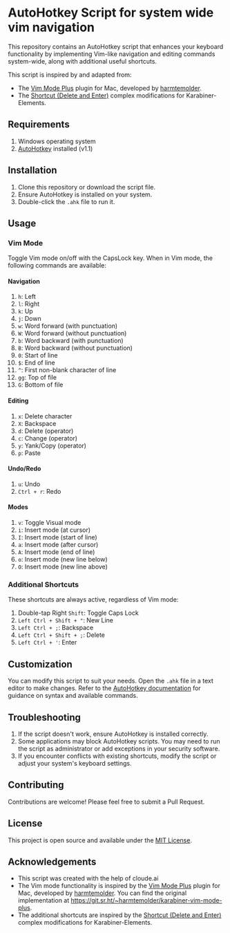 # AutoHotkey Script for system wide vim navigation

This repository contains an AutoHotkey script that enhances your keyboard functionality by implementing Vim-like navigation and editing commands system-wide, along with additional useful shortcuts.

This script is inspired by and adapted from:

- The [Vim Mode Plus](https://ke-complex-modifications.pqrs.org/#vim_mode_plus_better_notifications) plugin for Mac, developed by [harmtemolder](https://git.sr.ht/~harmtemolder/karabiner-vim-mode-plus).
- The [Shortcut (Delete and Enter)](https://ke-complex-modifications.pqrs.org/#shortcut_delete_and_enter) complex modifications for Karabiner-Elements.

## Requirements

1. Windows operating system
2. [AutoHotkey](https://www.autohotkey.com/) installed (v1.1)

## Installation

1. Clone this repository or download the script file.
2. Ensure AutoHotkey is installed on your system.
3. Double-click the `.ahk` file to run it.

## Usage

### Vim Mode

Toggle Vim mode on/off with the CapsLock key. When in Vim mode, the following commands are available:

#### Navigation
1. `h`: Left
2. `l`: Right
3. `k`: Up
4. `j`: Down
5. `w`: Word forward (with punctuation)
6. `W`: Word forward (without punctuation)
7. `b`: Word backward (with punctuation)
8. `B`: Word backward (without punctuation)
9. `0`: Start of line
10. `$`: End of line
11. `^`: First non-blank character of line
12. `gg`: Top of file
13. `G`: Bottom of file

#### Editing
1. `x`: Delete character
2. `X`: Backspace
3. `d`: Delete (operator)
4. `c`: Change (operator)
5. `y`: Yank/Copy (operator)
6. `p`: Paste

#### Undo/Redo
1. `u`: Undo
2. `Ctrl + r`: Redo

#### Modes
1. `v`: Toggle Visual mode
2. `i`: Insert mode (at cursor)
3. `I`: Insert mode (start of line)
4. `a`: Insert mode (after cursor)
5. `A`: Insert mode (end of line)
6. `o`: Insert mode (new line below)
7. `O`: Insert mode (new line above)

### Additional Shortcuts

These shortcuts are always active, regardless of Vim mode:

1. Double-tap Right `Shift`: Toggle Caps Lock
2. `Left Ctrl + Shift + "`: New Line
3. `Left Ctrl + ;`: Backspace
4. `Left Ctrl + Shift + ;`: Delete
5. `Left Ctrl + '`: Enter

## Customization

You can modify this script to suit your needs. Open the `.ahk` file in a text editor to make changes. Refer to the [AutoHotkey documentation](https://www.autohotkey.com/docs/AutoHotkey.htm) for guidance on syntax and available commands.

## Troubleshooting

1. If the script doesn't work, ensure AutoHotkey is installed correctly.
2. Some applications may block AutoHotkey scripts. You may need to run the script as administrator or add exceptions in your security software.
3. If you encounter conflicts with existing shortcuts, modify the script or adjust your system's keyboard settings.

## Contributing

Contributions are welcome! Please feel free to submit a Pull Request.

## License

This project is open source and available under the [MIT License](LICENSE).

## Acknowledgements

- This script was created with the help of cloude.ai
- The Vim mode functionality is inspired by the [Vim Mode Plus](https://ke-complex-modifications.pqrs.org/#vim_mode_plus_better_notifications) plugin for Mac, developed by [harmtemolder](https://git.sr.ht/~harmtemolder/karabiner-vim-mode-plus). You can find the original implementation at https://git.sr.ht/~harmtemolder/karabiner-vim-mode-plus.
- The additional shortcuts are inspired by the [Shortcut (Delete and Enter)](https://ke-complex-modifications.pqrs.org/#shortcut_delete_and_enter) complex modifications for Karabiner-Elements.